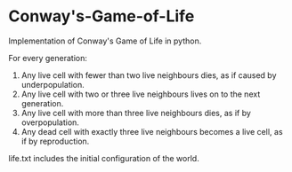 # Conway's-Game-of-Life
Implementation of Conway's Game of Life in python. 

For every generation:
1. Any live cell with fewer than two live neighbours dies, as if caused by underpopulation.
2. Any live cell with two or three live neighbours lives on to the next generation.
3. Any live cell with more than three live neighbours dies, as if by overpopulation.
4. Any dead cell with exactly three live neighbours becomes a live cell, as if by reproduction.

life.txt includes the initial configuration of the world. 
